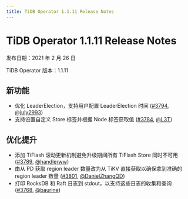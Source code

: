 ```yaml
---
title: TiDB Operator 1.1.11 Release Notes
---
```


# TiDB Operator 1.1.11 Release Notes

发布日期：2021 年 2 月 26 日

TiDB Operator 版本：1.1.11

## 新功能

- 优化 LeaderElection，支持用户配置 LeaderElection 时间 ([#3794](https://github.com/pingcap/tidb-operator/pull/3794), [@july2993](https://github.com/july2993))
- 支持设置自定义 Store 标签并根据 Node 标签获取值  ([#3784](https://github.com/pingcap/tidb-operator/pull/3784), [@L3T](https://github.com/L3T))

## 优化提升

- 添加 TiFlash 滚动更新机制避免升级期间所有 TiFlash Store 同时不可用 ([#3789](https://github.com/pingcap/tidb-operator/pull/3789), [@handlerww](https://github.com/handlerww))
- 由从 PD 获取 region leader 数量改为从 TiKV 直接获取以确保拿到准确的 region leader 数量 ([#3801](https://github.com/pingcap/tidb-operator/pull/3801), [@DanielZhangQD](https://github.com/DanielZhangQD))
- 打印 RocksDB 和 Raft 日志到 stdout，以支持这些日志的收集和查询 ([#3768](https://github.com/pingcap/tidb-operator/pull/3768), [@baurine](https://github.com/baurine))
